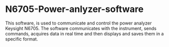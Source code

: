 # N6705-Power-anlyzer-software
This software, is used to communicate and control the power analyzer Keysight N6705. The software communicates with the instrument, sends commands, acquires data in real time and then displays and saves them in a specific format.
